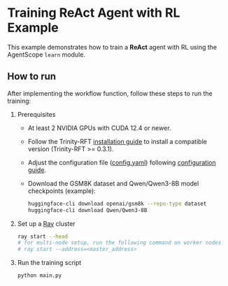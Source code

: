 # Training ReAct Agent with RL Example

This example demonstrates how to train a **ReAct** agent with RL using the AgentScope `learn` module.


## How to run

After implementing the workflow function, follow these steps to run the training:

1. Prerequisites

    - At least 2 NVIDIA GPUs with CUDA 12.4 or newer.
    - Follow the Trinity-RFT [installation guide](https://modelscope.github.io/Trinity-RFT/en/main/tutorial/trinity_installation.html) to install a compatible version (Trinity-RFT >= 0.3.1).
    - Adjust the configuration file ([config.yaml](./config.yaml)) following [configuration guide](https://modelscope.github.io/Trinity-RFT/en/main/tutorial/trinity_configs.html).
    - Download the GSM8K dataset and Qwen/Qwen3-8B model checkpoints (example):

      ```bash
      huggingface-cli download openai/gsm8k --repo-type dataset
      huggingface-cli download Qwen/Qwen3-8B
      ```

2. Set up a [Ray](https://github.com/ray-project/ray) cluster

    ```bash
    ray start --head
    # for multi-node setup, run the following command on worker nodes
    # ray start --address=<master_address>
    ```

3. Run the training script

    ```bash
    python main.py
    ```

